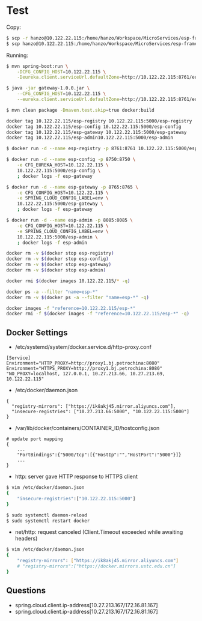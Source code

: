 # Test

Copy:
```sh
$ scp -r hanzo@10.122.22.115:/home/hanzo/Workspace/MicroServices/esp-framework .
$ scp hanzo@10.122.22.115:/home/hanzo/Workspace/MicroServices/esp-framework/esp-gateway/target/gateway-1.0.0.jar .
```

Running:
```sh
$ mvn spring-boot:run \
	-DCFG_CONFIG_HOST=10.122.22.115 \
	-Deureka.client.serviceUrl.defaultZone=http://10.122.22.115:8761/eureka
```

```sh
$ java -jar gateway-1.0.0.jar \
	--CFG_CONFIG_HOST=10.122.22.115 \
	--eureka.client.serviceUrl.defaultZone=http://10.122.22.115:8761/eureka	
```



```sh
$ mvn clean package -Dmaven.test.skip=true docker:build
```

```sh
docker tag 10.122.22.115/esp-registry 10.122.22.115:5000/esp-registry
docker tag 10.122.22.115/esp-config 10.122.22.115:5000/esp-config
docker tag 10.122.22.115/esp-gateway 10.122.22.115:5000/esp-gateway
docker tag 10.122.22.115/esp-admin10.122.22.115:5000/esp-admin
```

```sh
$ docker run -d --name esp-registry -p 8761:8761 10.122.22.115:5000/esp-registry

$ docker run -d --name esp-config -p 8750:8750 \
	-e CFG_EUREKA_HOST=10.122.22.115 \
	10.122.22.115:5000/esp-config \
	; docker logs -f esp-gateway

$ docker run -d --name esp-gateway -p 8765:8765 \
	-e CFG_CONFIG_HOST=10.122.22.115 \
	-e SPRING_CLOUD_CONFIG_LABEL=env \
	10.122.22.115:5000/esp-gateway \
	; docker logs -f esp-gateway

$ docker run -d --name esp-admin -p 8085:8085 \
	-e CFG_CONFIG_HOST=10.122.22.115 \
	-e SPRING_CLOUD_CONFIG_LABEL=env \
	10.122.22.115:5000/esp-admin \
	; docker logs -f esp-admin
```

```sh
docker rm -v $(docker stop esp-registry)
docker rm -v $(docker stop esp-config)
docker rm -v $(docker stop esp-gateway)
docker rm -v $(docker stop esp-admin)

docker rmi $(docker images 10.122.22.115/* -q)
```

```sh
docker ps -a --filter "name=esp-*"
docker rm -v $(docker ps -a --filter "name=esp-*" -q)
```

```sh
docker images -f "reference=10.122.22.115/esp-*"
docker rmi -f $(docker images -f "reference=10.122.22.115/esp-*" -q)
```

## Docker Settings

- /etc/systemd/system/docker.service.d/http-proxy.conf
```
[Service]
Environment="HTTP_PROXY=http://proxy1.bj.petrochina:8080"
Environment="HTTPS_PROXY=http://proxy1.bj.petrochina:8080" "NO_PROXY=localhost, 127.0.0.1, 10.27.213.66, 10.27.213.69, 10.122.22.115"
```

- /etc/docker/daemon.json
```
{
  "registry-mirrors": ["https://ik8akj45.mirror.aliyuncs.com"],
  "insecure-registries": ["10.27.213.66:5000", "10.122.22.115:5000"]
}
```

- /var/lib/docker/containers/CONTAINER_ID/hostconfig.json
```
# update port mapping
{
	...
	"PortBindings":{"5000/tcp":[{"HostIp":"","HostPort":"5000"}]}
	...
}
```

- http: server gave HTTP response to HTTPS client
```sh
$ vim /etc/docker/daemon.json
{ 
	"insecure-registries":["10.122.22.115:5000"] 
}

$ sudo systemctl daemon-reload
$ sudo systemctl restart docker
```

- net/http: request canceled (Client.Timeout exceeded while awaiting headers)
```sh
$ vim /etc/docker/daemon.json
{
	"registry-mirrors": ["https://ik8akj45.mirror.aliyuncs.com"]
    # "registry-mirrors":["https://docker.mirrors.ustc.edu.cn"]
}
```

## Questions

- spring.cloud.client.ip-address[10.27.213.167/172.16.81.167]
- spring.cloud.client.ip-address[10.27.213.167/172.16.81.167]